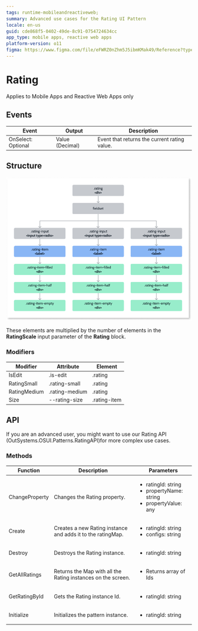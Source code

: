 ```yaml
---
tags: runtime-mobileandreactiveweb; 
summary: Advanced use cases for the Rating UI Pattern
locale: en-us
guid: cde868f5-0402-49de-8c91-0754724634cc
app_type: mobile apps, reactive web apps
platform-version: o11
figma: https://www.figma.com/file/eFWRZ0nZhm5J5ibmKMak49/Reference?type=design&node-id=1324%3A1568&mode=design&t=Cx8ecjAITJrQMvRn-1
---
```


# Rating

<div class="info" markdown="1">

Applies to Mobile Apps and Reactive Web Apps only

</div>

## Events

|**Event** |**Output**|**Description**|
|---|---|---|
|OnSelect: Optional |Value (Decimal)|  Event that returns the current rating value. |
  
## Structure

![Structure diagram](images/rating-diag.png)

<div class="info" markdown="1">

These elements are multiplied by the number of elements in the **RatingScale** input parameter of the **Rating** block.

</div>

### Modifiers

|**Modifier**|**Attribute**|**Element**|
|---|---|---|
|IsEdit|.is-edit|.rating|
|RatingSmall|.rating-small|.rating|
|RatingMedium|.rating-medium|.rating|
|Size|--rating-size|.rating-item|

## API

If you are an advanced user, you might want to use our Rating API (OutSystems.OSUI.Patterns.RatingAPI)for more complex use cases.

### Methods

|**Function**|**Description**|**Parameters**|
|---|---|---|
|ChangeProperty|Changes the Rating property.|<ul><li>ratingId: string</li><li>propertyName: string</li><li>propertyValue: any</li></ul>|
|Create|Creates a new Rating instance and adds it to the ratingMap.|<ul><li>ratingId: string</li><li>configs: string</li></ul>|
|Destroy|Destroys the Rating instance.|<ul><li>ratingId: string</li></ul>|
|GetAllRatings|Returns the Map with all the Rating instances on the screen.|<ul><li>Returns array of Ids</li></ul>|
|GetRatingById|Gets the Rating instance Id.|<ul><li>ratingId: string</li></ul>|
|Initialize|Initializes the pattern instance.|<ul><li> ratingId: string</li></ul>|
